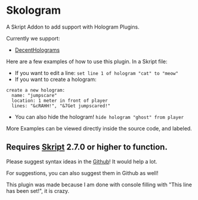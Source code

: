 # Skologram

A Skript Addon to add support with Hologram Plugins.

Currently we support:
- [DecentHolograms](https://modrinth.com/plugin/decentholograms)

Here are a few examples of how to use this plugin. In a Skript file:
- If you want to edit a line: `set line 1 of hologram "cat" to "meow"`
- If you want to create a hologram:
```
create a new hologram:
  name: "jumpscare"
  location: 1 meter in front of player
  lines: "&cRAHH!", "&7Get jumpscared!"
```
- You can also hide the hologram! `hide hologram "ghost" from player`

More Examples can be viewed directly inside the source code, and labeled.


## Requires [Skript](https://github.com/SkriptLang/Skript) 2.7.0 or higher to function.

Please suggest syntax ideas in the [Github](https://github.com/keishispl/skologram)! It would help a lot.

For suggestions, you can also suggest them in Github as well!

This plugin was made because I am done with console filling with "This line has been set!", it is crazy.